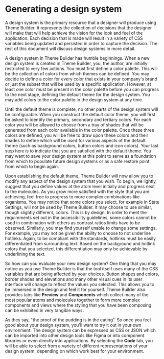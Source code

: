 # Generating a design system

A design system is the primary resource that a designer will produce using Theme Builder.  It represents the collection of decisions that the designer will make that will help achieve the vision for the look and feel of the application.  Each decision that is made will result in a variety of CSS variables being updated and persisted in order to capture the decision.  The rest of this document will discuss design systems in more detail.

A design system in Theme Builder has humble beginnings.  When a new design system is created in Theme Builder, you, the author, are initially restricted to very few actions.  You must first define a color palette.  This will be the collection of colors from which themes can be defined.  You may decide to define a color for every color that exists in your company's brand or just the subset that will be used by a specific application.  However, at least one color must be present in the color palette before you can progress to the next stage, defining the default theme for the design system.  You may add colors to the color palette in the design system at any time.

Until the default theme is complete, no other parts of the design system will be configurable.  When you construct the default color theme, you will first be asked to identify the primary, secondary and tertiary colors.  For each color you will be allowed to choose from a tray of shades that will be generated from each color available in the color palette.  Once these three colors are defined, you will be free to draw upon these colors and their shades to define which will be used for various aspects of the default theme (such as background colors, button colors and icon colors).  Your last step here is to indicate that you are satisfied with the default theme.  You may want to save your design system at this point to serve as a foundation from which to populate future design systems or as a safe restore point from which to begin again.

Upon establishing the default theme, Theme Builder will now allow you to modify any aspect of the design system that you wish.  To begin, we lightly suggest that you define values at the atom level initially and progress next to the molecules.  As you grow more satisfied with the style that you are achieving, feel free to progress to more complex combinations like organisms.  You may notice that some colors you select, for example in State Settings, will not be used by Theme Builder.  It may choose to use similar, though slightly different, colors.  This is by design.  In order to meet the requirements set out in the accessibility guidelines, some colors cannot be used in combination with others as contrast ratios limits have to be observed.  Similarly, you may find yourself unable to change some settings.  For example, you may not be given the ability to choose to not underline hotlinks.  Again, to be compliant with the standards, hotlinks must be easily differentiated from surrounding text.  Based on the background and hotlink colors that you selected, this differentiation may only be achievable by underlining the text.

So how can you evaluate your new design system?  One thing that you may notice as you use Theme Builder is that the tool itself uses many of the CSS variables that are being affected by your choices.  Button shapes and colors, border shades and elevations and many other visual cues in its user interface will change to reflect the values you selected.  This allows you to be immersed in the design and feel it for yourself.  Theme Builder also provides tabs like **Preview** and **Components** which collect many of the most popular atoms and molecules together to form more complex components and views where the styling that you have been composing can be exhibited in very tangible ways.

As they say, "the proof of the pudding is in the eating".  So once you feel good about your design system, you'll want to try it out in your own environment.  The design system can be expressed as CSS or JSON which can be imported into other design tools like Figma or into component libraries or even directly into applications.  By selecting the **Code** tab, you will be able to select from a variety of different representations of your design system, depending on which work best for your environment.